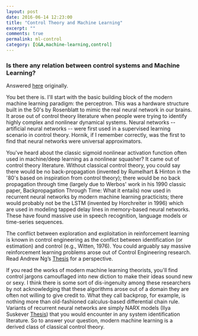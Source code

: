 ```yaml
---
layout: post
date: 2016-06-14 12:23:00
title: "Control Theory and Machine Learning"
excerpt: ""
comments: true
permalink: ml-control
category: [Q&A,machine-learning,control]
---
```


### Is there any relation between control systems and Machine Learning?

Answered [here](https://www.quora.com/Is-there-any-relation-between-control-systems-and-Machine-Learning/answers/21063329) originally.

You bet there is. I'll start with the basic building block of the modern machine learning paradigm: the perceptron. This was a hardware structure built in the 50's by Rosenblatt to mimic the real neural network in our brains. It arose out of control theory literature when people were trying to identify highly complex and nonlinear dynamical systems. Neural networks -- artificial neural networks -- were first used in a supervised learning scenario in control theory. Hornik, if I remember correctly, was the first to find that neural networks were universal approximators.

You've heard about the classic sigmoid nonlinear activation function often used in machine/deep learning as a nonlinear squasher? It came out of control theory literature. Without classical control theory, you could say there would be no back-propagation (invented by Rumelhart & Hinton in the '80's based on inspiration from control theory); there would be no back propagation through time (largely due to Werbos' work in his 1990 classic paper, Backpropagation Through Time: What it entails) now used in recurrent neural networks by modern machine learning practicists; there would probably not be the LSTM (invented by Horchreiter in 1996) which are used in modeling tapped delay lines in memory-based neural networks. These have found massive use in speech recognition, language models or time-series sequences.

The conflict between exploration and exploitation in reinforcement learning is known in control engineering as the conflict between identification (or estimation) and control (e.g., Witten, 1976). You could arguably say massive reinforcement learning problems arose out of Control Engineering research. Read Andrew Ng’s [Thesis](http://rll.berkeley.edu/deeprlcourse/docs/ng-thesis.pdf) for a perspective.

If you read the works of modern machine learning theorists, you'll find control jargons camouflaged into new diction to make their ideas sound new or sexy. I think there is some sort of dis-ingenuity among these researchers by not acknowledging that these algorithms arose out of a domain they are often not willing to give credit to. What they call backprop, for example, is nothing more than old-fashioned calculus-based differential chain rule. Variants of recurrent neural networks are simply NARX models (Ilya Suskever [Thesis](http://www.cs.utoronto.ca/~ilya/pubs/ilya_sutskever_phd_thesis.pdf)) that you would encounter in any system identification literature. So to answer your question, modern machine learning is a derived class of classical control theory.
